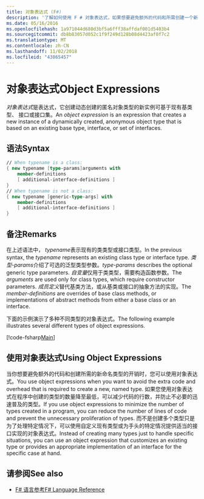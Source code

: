 ```yaml
---
title: 对象表达式 (F#)
description: '了解如何使用 F # 对象表达式，如果想要避免额外的代码和所需创建一个新开销命名类型。'
ms.date: 05/16/2016
ms.openlocfilehash: 1a971044d680d3bf5a6fff38affdaf001d5403b4
ms.sourcegitcommit: db8b83057d052c1f9f249d128b08d4423af0f7c2
ms.translationtype: MT
ms.contentlocale: zh-CN
ms.lasthandoff: 11/02/2018
ms.locfileid: "43865457"
---
```

# <a name="object-expressions"></a><span data-ttu-id="9102c-103">对象表达式</span><span class="sxs-lookup"><span data-stu-id="9102c-103">Object Expressions</span></span>

<span data-ttu-id="9102c-104">*对象表达式*是表达式，它创建动态创建的匿名对象类型的新实例可基于现有基类型、 接口或接口集。</span><span class="sxs-lookup"><span data-stu-id="9102c-104">An *object expression* is an expression that creates a new instance of a dynamically created, anonymous object type that is based on an existing base type, interface, or set of interfaces.</span></span>

## <a name="syntax"></a><span data-ttu-id="9102c-105">语法</span><span class="sxs-lookup"><span data-stu-id="9102c-105">Syntax</span></span>

```fsharp
// When typename is a class:
{ new typename [type-params]arguments with
    member-definitions
    [ additional-interface-definitions ]
}
// When typename is not a class:
{ new typename [generic-type-args] with
    member-definitions
    [ additional-interface-definitions ]
}
```

## <a name="remarks"></a><span data-ttu-id="9102c-106">备注</span><span class="sxs-lookup"><span data-stu-id="9102c-106">Remarks</span></span>

<span data-ttu-id="9102c-107">在上述语法中， *typename*表示现有的类类型或接口类型。</span><span class="sxs-lookup"><span data-stu-id="9102c-107">In the previous syntax, the *typename* represents an existing class type or interface type.</span></span> <span data-ttu-id="9102c-108">*类型-params*介绍了可选的泛型类型参数。</span><span class="sxs-lookup"><span data-stu-id="9102c-108">*type-params* describes the optional generic type parameters.</span></span> <span data-ttu-id="9102c-109">*自变量*仅用于类类型，需要构造函数参数。</span><span class="sxs-lookup"><span data-stu-id="9102c-109">The *arguments* are used only for class types, which require constructor parameters.</span></span> <span data-ttu-id="9102c-110">*成员定义*替代基类方法，或从基类或接口的抽象方法的实现。</span><span class="sxs-lookup"><span data-stu-id="9102c-110">The *member-definitions* are overrides of base class methods, or implementations of abstract methods from either a base class or an interface.</span></span>

<span data-ttu-id="9102c-111">下面的示例演示了多种不同类型的对象表达式。</span><span class="sxs-lookup"><span data-stu-id="9102c-111">The following example illustrates several different types of object expressions.</span></span>

[!code-fsharp[Main](../../../samples/snippets/fsharp/lang-ref-2/snippet4301.fs)]

## <a name="using-object-expressions"></a><span data-ttu-id="9102c-112">使用对象表达式</span><span class="sxs-lookup"><span data-stu-id="9102c-112">Using Object Expressions</span></span>

<span data-ttu-id="9102c-113">当你想要避免额外的代码和创建所需的新命名类型的开销时，您可以使用对象表达式。</span><span class="sxs-lookup"><span data-stu-id="9102c-113">You use object expressions when you want to avoid the extra code and overhead that is required to create a new, named type.</span></span> <span data-ttu-id="9102c-114">如果您使用对象表达式在程序中创建的类型的数量降至最低，可以减少代码的行数，并防止不必要的迅速普及的类型。</span><span class="sxs-lookup"><span data-stu-id="9102c-114">If you use object expressions to minimize the number of types created in a program, you can reduce the number of lines of code and prevent the unnecessary proliferation of types.</span></span> <span data-ttu-id="9102c-115">而不是创建多个类型只是为了处理特定情况下，可以使用自定义现有类型或为手头的特定情况提供适当的接口实现的对象表达式。</span><span class="sxs-lookup"><span data-stu-id="9102c-115">Instead of creating many types just to handle specific situations, you can use an object expression that customizes an existing type or provides an appropriate implementation of an interface for the specific case at hand.</span></span>

## <a name="see-also"></a><span data-ttu-id="9102c-116">请参阅</span><span class="sxs-lookup"><span data-stu-id="9102c-116">See also</span></span>

- [<span data-ttu-id="9102c-117">F# 语言参考</span><span class="sxs-lookup"><span data-stu-id="9102c-117">F# Language Reference</span></span>](index.md)
